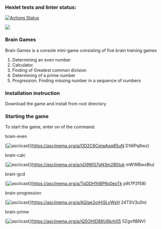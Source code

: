 ### Hexlet tests and linter status:
[![Actions Status](https://github.com/Eugen980/python-project-49/workflows/hexlet-check/badge.svg)](https://github.com/Eugen980/python-project-49/actions)

<a href="https://codeclimate.com/github/Eugen980/python-project-49/maintainability"><img src="https://api.codeclimate.com/v1/badges/12ec13c4d0c209b33c5b/maintainability" /></a>

### Brain Games

Brain Games is a console mini-game consisting of five brain training games

1. Determining an even number
2. Calculator.
3. Finding of Greatest common division
4. Determining of a prime number
5. Progression. Finding missing number in a sequence of numbers

### Installation instruction

Download the game and install from root directory

### Starting the game 

To start the game, enter on of the command:

brain-even

[![asciicast](https://asciinema.org/a/OD2C6CeiwAqq85uND1i6Pq8wz.svg)](https://asciinema.org/a/OD2C6CeiwAqq85uN
D1i6Pq8wz)

brain-calc 

[![asciicast](https://asciinema.org/a/oD9WG7gN3m2B0lukmWWBwxBlu.svg)](https://asciinema.org/a/oD9WG7gN3m2B0luk
mWWBwxBlu)

brain-gcd

[![asciicast](https://asciinema.org/a/TqDDH1hBP6s0eoTkp8t7P2f58.svg)](https://asciinema.org/a/TqDDH1hBP6s0eoTk
p8t7P2f58)

brain-progression

[![asciicast](https://asciinema.org/a/AQIae2oiHjSLyWsH24TSV3u0n.svg)](https://asciinema.org/a/AQIae2oiHjSLyWsH
24TSV3u0n)

brain-prime

[![asciicast](https://asciinema.org/a/jQ5OHID86U6krh055ZgvfIBNV.svg)](https://asciinema.org/a/jQ5OHID86U6krh05
5ZgvfIBNV)